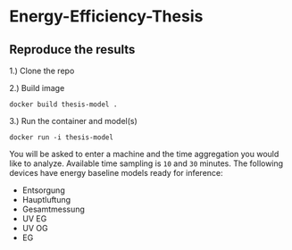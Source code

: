 # Energy-Efficiency-Thesis

## Reproduce the results

1.) Clone the repo

2.) Build image

`docker build thesis-model .`

3.) Run the container and model(s)

`docker run -i thesis-model`

You will be asked to enter a machine and the time aggregation you would like to analyze. Available time sampling is `10` and `30` minutes. The following devices have energy baseline models ready for inference:

- Entsorgung
- Hauptluftung
- Gesamtmessung
- UV EG
- UV OG
- EG